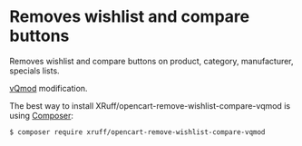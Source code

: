 # Removes wishlist and compare buttons

Removes wishlist and compare buttons on product, category, manufacturer, specials lists.

[vQmod](https://github.com/vqmod/vqmod) modification.

The best way to install XRuff/opencart-remove-wishlist-compare-vqmod is using  [Composer](http://getcomposer.org/):

```sh
$ composer require xruff/opencart-remove-wishlist-compare-vqmod
```